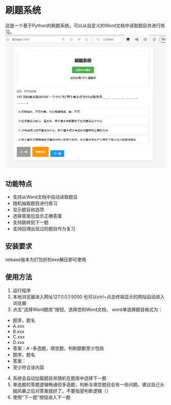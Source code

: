 # 刷题系统

这是一个基于Python的刷题系统，可以从自定义的Word文档中读取题目并进行练习。
![image](https://github.com/AvaliableEndless/Brush_qustion_system/blob/main/show.png)
## 功能特点

- 支持从Word文档中自动读取题目
- 随机抽取题目进行练习
- 显示题目和选项
- 选择答案后显示正确答案
- 支持跳转到下一题
- 支持回溯出现过的题目作为复习

## 安装要求
release版本为打包好的exe解压即可使用

## 使用方法
1. 运行程序
2. 本地浏览器进入网址127.0.0.1:5000
也可以ctrl+点击终端显示的网站自动进入浏览器
3. 点击"选择Word题库"按钮，选择您的Word文档、
word单选择题目格式为：
-   题序，题名
-   A.xxx
-   B.xxx
-   C.xxx
-   D.xxx
-   答案：A
-多选题，填空题，判断题都至少包括
-   题序，题名
-   答案：
-  至少符合该内容
4. 系统会自动加载题目并随机在题库中选择下一题
5. 单选题的答题逻辑畅通但多选题，判断与填空题目会有一些问题。建议自己头脑风暴之后对答案就好了。不要指望判断逻辑（）
6. 使用"下一题"按钮进入下一题

